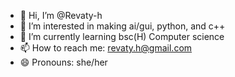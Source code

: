 - 👋 Hi, I’m @Revaty-h
- 👀 I’m interested in making ai/gui, python, and c++
- 🌱 I’m currently learning bsc(H) Computer science 
- 📫 How to reach me: revaty.h@gmail.com
- 😄 Pronouns: she/her

<!---
Revaty-h/Revaty-h is a ✨ special ✨ repository because its `README.md` (this file) appears on your GitHub profile.
You can click the Preview link to take a look at your changes.
--->
